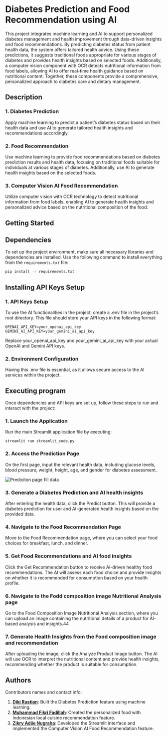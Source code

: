 # Diabetes Prediction and Food Recommendation using AI
This project integrates machine learning and AI to support personalized diabetes management and health improvement through data-driven insights and food recommendations. By predicting diabetes status from patient health data, the system offers tailored health advice. Using these predictions, it suggests traditional foods appropriate for various stages of diabetes and provides health insights based on selected foods. Additionally, a computer vision component with OCR detects nutritional information from food labels, allowing AI to offer real-time health guidance based on nutritional content. Together, these components provide a comprehensive, personalized approach to diabetes care and dietary management.

## Description
### 1. **Diabetes Prediction**  
   Apply machine learning to predict a patient’s diabetes status based on their health data and use AI to generate tailored health insights and recommendations accordingly.

### 2. **Food Recommendation**  
   Use machine learning to provide food recommendations based on diabetes prediction results and health data, focusing on traditional foods suitable for individuals at various stages of diabetes. Additionally, use AI to generate health insights based on the selected foods.

### 3. **Computer Vision AI Food Recommendation**  
   Utilize computer vision with OCR technology to detect nutritional information from food labels, enabling AI to generate health insights and personalized advice based on the nutritional composition of the food.

## Getting Started
## Dependencies
To set up the project environment, make sure all necessary libraries and dependencies are installed. Use the following command to install everything from the `requirements.txt` file:

```bash
pip install -r requirements.txt
```

## Installing API Keys Setup
### 1. **API Keys Setup**
  To use the AI functionalities in the project, create a .env file in the project’s root directory. This file should store your API keys in the following format:
  ```
  OPENAI_API_KEY=your_openai_api_key
  GEMINI_AI_API_KEY=your_gemini_ai_api_key
  ```
  Replace your_openai_api_key and your_gemini_ai_api_key with your actual OpenAI and Gemini API keys.

### 2. **Environment Configuration**
  Having this .env file is essential, as it allows secure access to the AI services within the project.

## Executing program
Once dependencies and API keys are set up, follow these steps to run and interact with the project:

### 1. **Launch the Application**
  Run the main Streamlit application file by executing:
```
streamlit run streamlit_code.py
```
### 2. **Access the Prediction Page**
  On the first page, input the relevant health data, including glucose levels, blood pressure, weight, height, age, and gender for diabetes assessment.

  ![Prediciton page fill data](https://github.com/nugrahazikry/healthkathon-diabetes-prediction-cyber-warriors/blob/main/dataset/Diabetes%20health%20data.png)

### 3. **Generate a Diabetes Prediction and AI health insights**
  After entering the health data, click the Predict button. This will provide a diabetes prediction for user and AI-generated health insights based on the provided data.

### 4. **Navigate to the Food Recommendation Page**
  Move to the Food Recommendation page, where you can select your food choices for breakfast, lunch, and dinner.

### 5. **Get Food Recommendations and AI food insights**
  Click the Get Recommendation button to receive AI-driven healthy food recommendations. The AI will assess each food choice and provide insights on whether it is recommended for consumption based on your health profile.

### 6. **Navigate to the Fodd composition image Nutritional Analysis page**
  Go to the Food Composition Image Nutritional Analysis section, where you can upload an image containing the nutritional details of a product for AI-based analysis and insights.44

### 7. **Generate Health Insights from the Food composition image and recommendation**
  After uploading the image, click the Analyze Product Image button. The AI will use OCR to interpret the nutritional content and provide health insights, recommending whether the product is suitable for consumption.

## Authors
Contributors names and contact info: 
1. **[Diki Rustian](https://github.com/dikirust)**: Built the Diabetes Prediction feature using machine learning.
2. **[Muhammad Fikri Fadillah](https://github.com/boxside)**: Created the personalized food with Indonesian local cuisine recommendation feature.
3. **[Zikry Adjie Nugraha](https://github.com/nugrahazikry)**: Developed the Streamlit interface and implemented the Computer Vision AI Food Recommendation feature.
